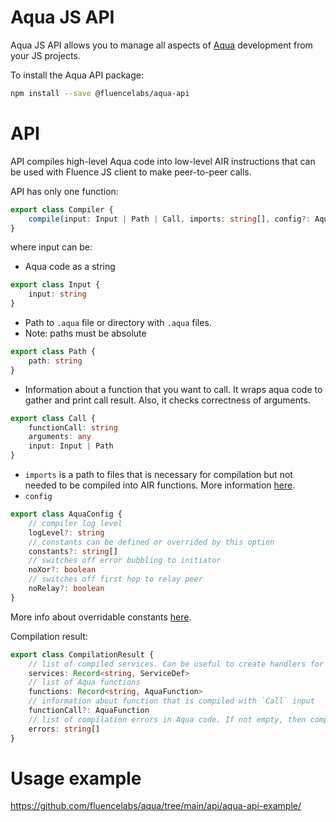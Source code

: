 # Aqua JS API

Aqua JS API allows you to manage all aspects of [Aqua](../introduction.md) development from your JS projects.

To install the Aqua API package:

```sh
npm install --save @fluencelabs/aqua-api
```

# API
API compiles high-level Aqua code into low-level AIR instructions that can be used with Fluence JS client to make peer-to-peer calls.

API has only one function:

```typescript
export class Compiler {
    compile(input: Input | Path | Call, imports: string[], config?: AquaConfig): Promise<CompilationResult>;
}
```

where input can be:

- Aqua code as a string

```typescript
export class Input {
    input: string
}
```

- Path to `.aqua` file or directory with `.aqua` files. 
- Note: paths must be absolute

```typescript
export class Path {
    path: string
}
```

- Information about a function that you want to call. It wraps aqua code to gather and print call result. Also, it
  checks correctness of arguments.

```typescript
export class Call {
    functionCall: string
    arguments: any
    input: Input | Path
}
```

- `imports` is a path to files that is necessary for compilation but not needed to be compiled into AIR functions. More information [here](language/header/header).
- `config`

```typescript
export class AquaConfig {
    // compiler log level
    logLevel?: string
    // constants can be defined or overrided by this option
    constants?: string[]
    // switches off error bubbling to initiator 
    noXor?: boolean
    // switches off first hop to relay peer
    noRelay?: boolean
}
```
More info about overridable constants [here](language/expressions/overridable-constants).

Compilation result:
```typescript
export class CompilationResult {
    // list of compiled services. Can be useful to create handlers for this services
    services: Record<string, ServiceDef>
    // list of Aqua functions
    functions: Record<string, AquaFunction>
    // information about function that is compiled with `Call` input
    functionCall?: AquaFunction
    // list of compilation errors in Aqua code. If not empty, then compilation failed and other fields will be empty
    errors: string[]
}
```

# Usage example
https://github.com/fluencelabs/aqua/tree/main/api/aqua-api-example/